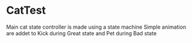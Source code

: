 # CatTest
Main cat state controller is made using a state machine
Simple animation are addet to Kick during Great state and Pet during Bad state

